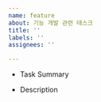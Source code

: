 ```yaml
---
name: feature
about: 기능 개발 관련 태스크
title: ''
labels: ''
assignees: ''

---
```


- Task Summary

- Description
